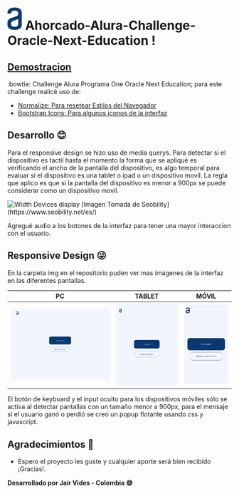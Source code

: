 # <img src="https://raw.githubusercontent.com/jairvides/alura-ahorcado/main/img/logo-alura.png" type="image/png" alt="insignia alura" widt=50 height=50> Ahorcado-Alura-Challenge-Oracle-Next-Education !



## [Demostracion](https://jairvides.github.io/alura-ahorcado/)


:bowtie: Challenge Alura Programa One Oracle Next Education; para este challenge realicé uso de:

 - [Normalize: Para resetear Estilos del Navegador](https://necolas.github.io/normalize.css/)
 - [Bootstrap Icons: Para algunos iconos de la interfaz](https://icons.getbootstrap.com/)

## Desarrollo :blush:

Para el responsive design se hizo uso de media querys. Para detectar si el dispositivo es tactil hasta el momento la forma que se apliqué es verificando el ancho de la pantalla del dispositivo, es algo temporal para evaluar si el dispositivo es una tablet o ipad o un dispositivo movil. La regla que aplico es que si la pantalla del dispositivo es menor a 900px se puede considerar como un dispositivo movil.

<img src="https://www.seobility.net/en/wiki/images/6/6f/Media-Queries.png" alt="Width Devices display" />
[Imagen Tomada de Seobility](https://www.seobility.net/es/)

Agregué audio a los botones de la interfaz para tener una mayor interaccion con el usuario.

## Responsive Design :stuck_out_tongue_winking_eye:

En la carpeta img en el repositorio puden ver mas imagenes de la interfaz en las diferentes pantallas.

|PC|TABLET|MÓVIL|
|--|--|--|
|<img src="https://raw.githubusercontent.com/jairvides/alura-ahorcado/main/img/desktop.png" width="600px">| <img src="https://raw.githubusercontent.com/jairvides/alura-ahorcado/main/img/tablet.png" width="300px">|<img src="https://raw.githubusercontent.com/jairvides/alura-ahorcado/main/img/celular.png" width="200px">

El botón de keyboard y el input oculto para los dispositivos móviles sólo se activa al detectar pantallas con un tamaño menor a 900px, para el mensaje si el usuario ganó o perdió se creó un popup flotante usando css y javascript.

## Agradecimientos :punch:

- Espero el proyecto les guste y cualquier aporte será bien recibido ¡Gracias!.

**Desarrollado por Jair Vides - Colombia :sweat_smile:**
